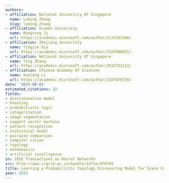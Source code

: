 ```yaml
---
authors:
- affiliation: National University Of Singapore
  name: Luming Zhang
  slug: luming_zhang
- affiliation: Xiamen University
  name: Rongrong Ji
  url: https://academic.microsoft.com/author/2137291500/
- affiliation: Zhejiang University
  name: Yingjie Xia
  url: https://academic.microsoft.com/author/2107998051/
- affiliation: National University Of Singapore
  name: Ying Zhang
  url: https://academic.microsoft.com/author/2632733123/
- affiliation: Chinese Academy Of Sciences
  name: Xuelong Li
  url: https://academic.microsoft.com/author/2107070739/
date: '2015-08-01'
estimated_citations: 32
fields:
- discriminative model
- boosting
- probabilistic logic
- categorization
- image segmentation
- support vector machine
- pattern recognition
- statistical model
- pairwise comparison
- computer vision
- topology
- mathematics
- artificial intelligence
in: IEEE Transactions on Neural Networks
src: http://www.irgrid.ac.cn/handle/1471x/978769
title: Learning a Probabilistic Topology Discovering Model for Scene Categorization
year: 2015
---
```

